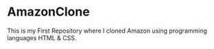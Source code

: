 # AmazonClone
This is my First Repository where I cloned  Amazon using  programming languages HTML &amp; CSS.
